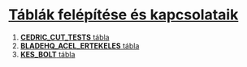 # [Táblák felépítése és kapcsolataik](./README.MD#táblák-felépítése-és-kapcsolataik)
1. [**CEDRIC_CUT_TESTS** tábla](https://github.com/tsaskater/Kesek-Oracle#1cedric_cut_tests-tábla)
2. [**BLADEHQ_ACEL_ERTEKELES** tábla](https://github.com/tsaskaterKesek-Oracle/#2-bladehq_acel_ertekeles-tábla)
3. [**KES_BOLT** tábla](https://github.com/tsaskater/Kesek-Oracle#3-kes_bolt-tábla)